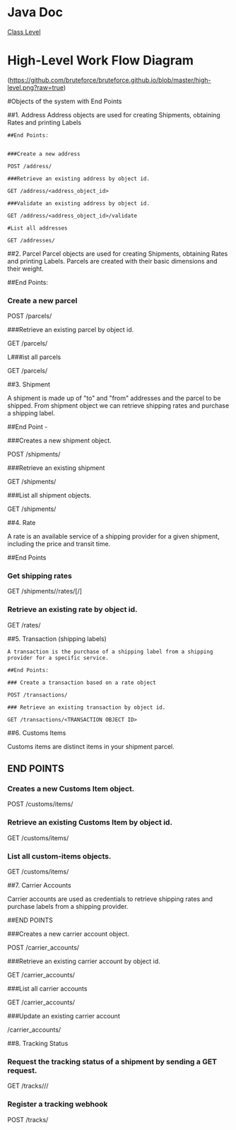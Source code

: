 # Java Doc
[Class Level](https://bruteforce.github.io/)

# High-Level Work Flow Diagram
(https://github.com/bruteforce/bruteforce.github.io/blob/master/high-level.png?raw=true)


#Objects of the system with End Points

##1. Address
    Address objects are used for creating Shipments, obtaining Rates and printing Labels

    ##End Points:


    ###Create a new address

    POST /address/

    ###Retrieve an existing address by object id.

    GET /address/<address_object_id>

    ###Validate an existing address by object id.

    GET /address/<address_object_id>/validate

    #List all addresses

    GET /addresses/


##2. Parcel
   Parcel objects are used for creating Shipments, obtaining Rates and printing Labels.
   Parcels are created with their basic dimensions and their weight.

   ##End Points:

   ### Create a new parcel

   POST /parcels/

   ###Retrieve an existing parcel by object id.

   GET /parcels/<PARCEL OBJECT ID>

   L###ist all parcels

   GET /parcels/


##3. Shipment

   A shipment is made up of "to" and "from" addresses and the parcel to be shipped.
   From shipment object we can retrieve shipping rates and purchase a shipping label.

   ##End Point -

   ###Creates a new shipment object.

   POST /shipments/

   ###Retrieve an existing shipment

   GET /shipments/<SHIPMENT OBJECT ID>

   ###List all shipment objects.

   GET /shipments/





##4. Rate

   A rate is an available service of a shipping provider for a given shipment,
   including the price and transit time.

   ##End Points

   ### Get shipping rates

   GET /shipments/<SHIPMENT OBJECT ID>/rates/[<CURRENCY CODE>/]

   ### Retrieve an existing rate by object id.

   GET /rates/<RATE OBJECT ID>



##5. Transaction (shipping labels)

    A transaction is the purchase of a shipping label from a shipping provider for a specific service.

    ##End Points:

    ### Create a transaction based on a rate object

    POST /transactions/

    ### Retrieve an existing transaction by object id.

    GET /transactions/<TRANSACTION OBJECT ID>





##6. Customs Items

   Customs items are distinct items in your shipment parcel.

   ## END POINTS

   ### Creates a new Customs Item object.

   POST /customs/items/

   ### Retrieve an existing Customs Item by object id.

   GET /customs/items/<CUSTOMS ITEM OBJECT ID>

   ### List all custom-items objects.

   GET /customs/items/

##7. Carrier Accounts

   Carrier accounts are used as credentials to retrieve shipping rates and
   purchase labels from a shipping provider.


   ##END POINTS

   ###Creates a new carrier account object.

   POST /carrier_accounts/

   ###Retrieve an existing carrier account by object id.

   GET /carrier_accounts/<CARRIER ACCOUNT OBJECT ID>

   ###List all carrier accounts

   GET /carrier_accounts/

   ###Update an existing carrier account

   /carrier_accounts/<CARRIER ACCOUNT OBJECT ID>

##8. Tracking Status

  ### Request the tracking status of a shipment by sending a GET request.

   GET /tracks/<CARRIER>/<TRACKING NUMBER>/

  ### Register a tracking webhook

   POST /tracks/









